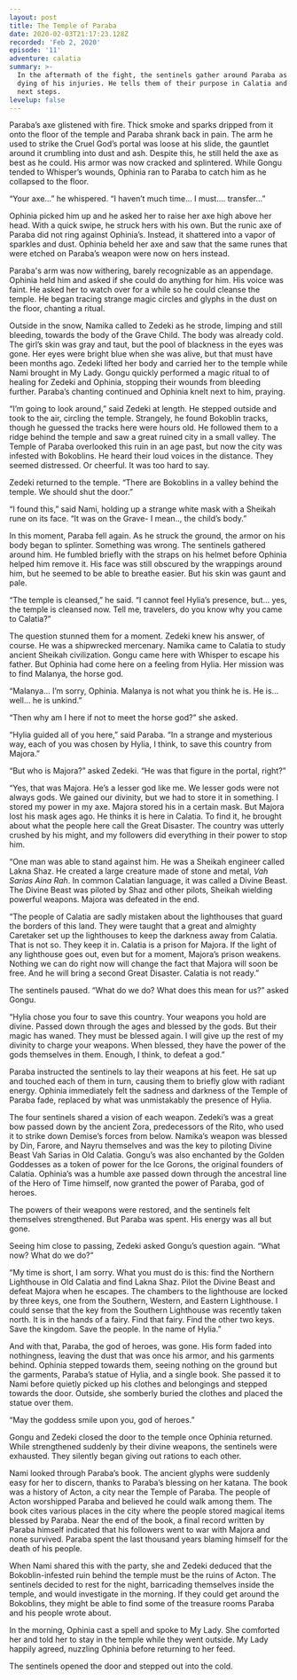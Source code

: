 ```yaml
---
layout: post
title: The Temple of Paraba
date: 2020-02-03T21:17:23.128Z
recorded: 'Feb 2, 2020'
episode: '11'
adventure: calatia
summary: >-
  In the aftermath of the fight, the sentinels gather around Paraba as he lays
  dying of his injuries. He tells them of their purpose in Calatia and their
  next steps.
levelup: false
---
```

Paraba’s axe glistened with fire. Thick smoke and sparks dripped from it onto the floor of the temple and Paraba shrank back in pain. The arm he used to strike the Cruel God’s portal was loose at his slide, the gauntlet around it crumbling into dust and ash. Despite this, he still held the axe as best as he could. His armor was now cracked and splintered. While Gongu tended to Whisper’s wounds, Ophinia ran to Paraba to catch him as he collapsed to the floor.

“Your axe…” he whispered. “I haven’t much time… I must…. transfer…”

Ophinia picked him up and he asked her to raise her axe high above her head. With a quick swipe, he struck hers with his own. But the runic axe of Paraba did not ring against Ophinia’s. Instead, it shattered into a vapor of sparkles and dust. Ophinia beheld her axe and saw that the same runes that were etched on Paraba’s weapon were now on hers instead.

Paraba's arm was now withering, barely recognizable as an appendage. Ophinia held him and asked if she could do anything for him. His voice was faint. He asked her to watch over for a while so he could cleanse the temple. He began tracing strange magic circles and glyphs in the dust on the floor, chanting a ritual.

Outside in the snow, Namika called to Zedeki as he strode, limping and still bleeding, towards the body of the Grave Child. The body was already cold. The girl’s skin was gray and taut, but the pool of blackness in the eyes was gone. Her eyes were bright blue when she was alive, but that must have been months ago. Zedeki lifted her body and carried her to the temple while Nami brought in My Lady. Gongu quickly performed a magic ritual to of healing for Zedeki and Ophinia, stopping their wounds from bleeding further. Paraba’s chanting continued and Ophinia knelt next to him, praying.

“I’m going to look around,” said Zedeki at length. He stepped outside and took to the air, circling the temple. Strangely, he found Bokoblin tracks, though he guessed the tracks here were hours old. He followed them to a ridge behind the temple and saw a great ruined city in a small valley. The Temple of Paraba overlooked this ruin in an age past, but now the city was infested with Bokoblins. He heard their loud voices in the distance. They seemed distressed. Or cheerful. It was too hard to say.

Zedeki returned to the temple. “There are Bokoblins in a valley behind the temple. We should shut the door.”

“I found this,” said Nami, holding up a strange white mask with a Sheikah rune on its face. “It was on the Grave- I mean.., the child’s body.”

In this moment, Paraba fell again. As he struck the ground, the armor on his body began to splinter. Something was wrong. The sentinels gathered around him. He fumbled briefly with the straps on his helmet before Ophinia helped him remove it. His face was still obscured by the wrappings around him, but he seemed to be able to breathe easier. But his skin was gaunt and pale.

“The temple is cleansed,” he said. “I cannot feel Hylia’s presence, but… yes, the temple is cleansed now. Tell me, travelers, do you know why you came to Calatia?”

The question stunned them for a moment. Zedeki knew his answer, of course. He was a shipwrecked mercenary. Namika came to Calatia to study ancient Sheikah civilization. Gongu came here with Whisper to escape his father. But Ophinia had come here on a feeling from Hylia. Her mission was to find Malanya, the horse god.

“Malanya… I’m sorry, Ophinia. Malanya is not what you think he is. He is… well… he is unkind.”

“Then why am I here if not to meet the horse god?” she asked.

“Hylia guided all of you here,” said Paraba. “In a strange and mysterious way, each of you was chosen by Hylia, I think, to save this country from Majora.”

“But who is Majora?” asked Zedeki. “He was that figure in the portal, right?”

“Yes, that was Majora. He’s a lesser god like me. We lesser gods were not always gods. We gained our divinity, but we had to store it in something. I stored my power in my axe. Majora stored his in a certain mask. But Majora lost his mask ages ago. He thinks it is here in Calatia. To find it, he brought about what the people here call the Great Disaster. The country was utterly crushed by his might, and my followers did everything in their power to stop him.

“One man was able to stand against him. He was a Sheikah engineer called Lakna Shaz. He created a large creature made of stone and metal, *Vah Sarias Aina Rah*. In common Calatian language, it was called a Divine Beast. The Divine Beast was piloted by Shaz and other pilots, Sheikah wielding powerful weapons. Majora was defeated in the end.

“The people of Calatia are sadly mistaken about the lighthouses that guard the borders of this land. They were taught that a great and almighty Caretaker set up the lighthouses to keep the darkness away from Calatia. That is not so. They keep it in. Calatia is a prison for Majora. If the light of any lighthouse goes out, even but for a moment, Majora’s prison weakens. Nothing we can do right now will change the fact that Majora will soon be free. And he will bring a second Great Disaster. Calatia is not ready.”

The sentinels paused. “What do we do? What does this mean for us?” asked Gongu.

“Hylia chose you four to save this country. Your weapons you hold are divine. Passed down through the ages and blessed by the gods. But their magic has waned. They must be blessed again. I will give up the rest of my divinity to charge your weapons. When blessed, they have the power of the gods themselves in them. Enough, I think, to defeat a god.”

Paraba instructed the sentinels to lay their weapons at his feet. He sat up and touched each of them in turn, causing them to briefly glow with radiant energy. Ophinia immediately felt the sadness and darkness of the Temple of Paraba fade, replaced by what was unmistakably the presence of Hylia.

The four sentinels shared a vision of each weapon. Zedeki’s was a great bow passed down by the ancient Zora, predecessors of the Rito, who used it to strike down Demise’s forces from below. Namika’s weapon was blessed by Din, Farore, and Nayru themselves and was the key to piloting Divine Beast Vah Sarias in Old Calatia. Gongu’s was also enchanted by the Golden Goddesses as a token of power for the Ice Gorons, the original founders of Calatia. Ophinia’s was a humble axe passed down through the ancestral line of the Hero of Time himself, now granted the power of Paraba, god of heroes.

The powers of their weapons were restored, and the sentinels felt themselves strengthened. But Paraba was spent. His energy was all but gone.

Seeing him close to passing, Zedeki asked Gongu’s question again. “What now? What do we do?”

“My time is short, I am sorry. What you must do is this: find the Northern Lighthouse in Old Calatia and find Lakna Shaz. Pilot the Divine Beast and defeat Majora when he escapes. The chambers to the lighthouse are locked by three keys, one from the Southern, Western, and Eastern Lighthouse. I could sense that the key from the Southern Lighthouse was recently taken north. It is in the hands of a fairy. Find that fairy. Find the other two keys. Save the kingdom. Save the people. In the name of Hylia.”

And with that, Paraba, the god of heroes, was gone. His form faded into nothingness, leaving the dust that was once his armor, and his garments behind. Ophinia stepped towards them, seeing nothing on the ground but the garments, Paraba’s statue of Hylia, and a single book. She passed it to Nami before quietly picked up his clothes and belongings and stepped towards the door. Outside, she somberly buried the clothes and placed the statue over them.

“May the goddess smile upon you, god of heroes.”

Gongu and Zedeki closed the door to the temple once Ophinia returned. While strengthened suddenly by their divine weapons, the sentinels were exhausted. They silently began giving out rations to each other.

Nami looked through Paraba’s book. The ancient glyphs were suddenly easy for her to discern, thanks to Paraba’s blessing on her katana. The book was a history of Acton, a city near the Temple of Paraba. The people of Acton worshipped Paraba and believed he could walk among them. The book cites various places in the city where the people stored magical items blessed by Paraba. Near the end of the book, a final record written by Paraba himself indicated that his followers went to war with Majora and none survived. Paraba spent the last thousand years blaming himself for the death of his people.

When Nami shared this with the party, she and Zedeki deduced that the Bokoblin-infested ruin behind the temple must be the ruins of Acton. The sentinels decided to rest for the night, barricading themselves inside the temple, and would investigate in the morning. If they could get around the Bokoblins, they might be able to find some of the treasure rooms Paraba and his people wrote about.

In the morning, Ophinia cast a spell and spoke to My Lady. She comforted her and told her to stay in the temple while they went outside. My Lady happily agreed, nuzzling Ophinia before returning to her feed.

The sentinels opened the door and stepped out into the cold.
